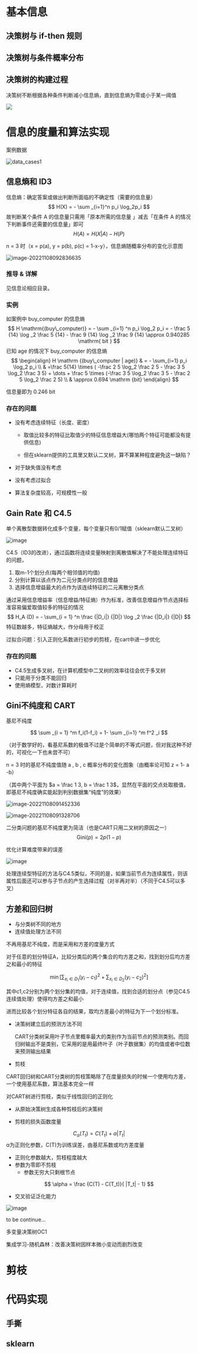 

# 基本信息

## 决策树与 if-then 规则



## 决策树与条件概率分布





## 决策树的构建过程

决策树不断根据各种条件判断减小信息熵，直到信息熵为零或小于某一阈值

![](C:\Users\Five\Desktop\note\img\DecisionTreeStep.png)



# 信息的度量和算法实现

案例数据

![data_cases1](C:\Users\Five\Desktop\note\img\data_cases1.png)



## 信息熵和 ID3

信息熵：确定答案或做出判断所面临的不确定性（需要的信息量）
$$
H(X) = - \sum _{i=1}^n  p_i \log_2p_i
$$
故判断某个条件 A 的信息量只需用「原本所需的信息量 」减去「在条件 A 的情况下判断事件还需要的信息量」即可
$$
H (A) = H (X|A) - H (P)
$$

n = 3 时（x = p(a), y = p(b), p(c) = 1-x-y），信息熵随概率分布的变化示意图

![image-20221108092836635](C:\Users\Five\Desktop\note\img\image-20221108092836635.png)



### 推导 & 详解

见信息论相应目录。



### 实例

如案例中 buy_computer 的信息熵
$$
H \mathrm{(buy\_computer)} = - \sum _{i=1} ^n p_i \log_2 p_i = - \frac 5 {14} \log _2 \frac 5 {14} - \frac 9 {14} \log _2 \frac 9 {14} \approx  0.940285 \mathrm{ bit }
$$
已知 age 的情况下 buy_computer 的信息熵
$$
\begin{align}
H \mathrm {(buy\_computer | age)} & = - \sum_{i=1} p_i \log_2 p_i \\
& =\frac 5{14} \times ( -\frac 2 5 \log_2 \frac 2 5 - \frac 3 5 \log_2 \frac 3 5) + \dots + \frac 5 \times (-\frac 3 5 \log_2 \frac 3 5 - \frac 2 5 \log_2 \frac 2 5) \\
& \approx 0.694 \mathrm {bit}
\end{align}
$$

信息量即为 0.246 bit



### 存在的问题

* 没有考虑连续特征（长度、密度）
  * 取值比较多的特征比取值少的特征信息增益大(哪怕两个特征可能都没有提供信息)

  * 但在sklearn提供的工具里又默认二叉树，算不算某种程度避免这一缺陷？

* 对于缺失值没有考虑

* 没有考虑过拟合

* 算法复杂度较高，可规模性一般

## Gain Rate 和 C4.5

单个离散型数据转化成多个变量，每个变量只有0/1赋值（sklearn默认二叉树）

![image](https://cdn.nlark.com/yuque/0/2021/png/21594955/1621319223196-cabc841b-3384-4615-a365-3d59a7b80f00.png)



C4.5（ID3的改进），通过函数将连续变量映射到离散值解决了不能处理连续特征的问题，

1. 取m-1个划分点(每两个相邻值的均值)
2. 分别计算以该点作为二元分类点时的信息增益
3. 选择信息增益最大的点作为该连续特征的二元离散分类点



通过采用信息增益率（信息增益/特征熵）作为标准，改善信息增益作节点选择标准容易偏爱取值较多的特征的情况
$$
H_A (D) = - \sum_{i = 1} ^n \frac {|D_i|} {|D|} \log _2 \frac {|D_i|} {|D|}
$$
特征数越多，特征熵越大，作分母用于校正



过拟合问题：引入正则化系数进行初步的剪枝，在cart中进一步优化





### 存在的问题

* C4.5生成多叉树，在计算机模型中二叉树的效率往往会优于多叉树
* 只能用于分类不能回归
* 使用熵模型，对数计算耗时



## Gini不纯度和 CART

基尼不纯度

$$
\sum _{i = 1} ^m f_i(1-f_i) = 1- \sum _{i=1} ^m f^2 _i
$$



（对于数学好的，看基尼系数的极值不过是个简单的不等式问题，但对我这种不好的，可视化一下也未尝不可）

n = 3 时的基尼不纯度值随 a , b , c 概率分布的变化图象（由概率论可知 z = 1- a -b）

（其中两个平面为 $a = \frac 1 3, b = \frac 1 3$，显然在平面的交点处取极值，即基尼不纯度确实能起到判别数据集“纯度”的效果）

![image-20221108091452336](C:\Users\Five\Desktop\note\img\image-20221108091452336.png)

![image-20221108091328706](C:\Users\Five\Desktop\note\img\image-20221108091328706.png)



二分类问题的基尼不纯度更为简洁（也是CART只用二叉树的原因之一）
$$
\mathrm {Gini}(p)  = 2p(1-p)
$$


优化计算难度带来的误差

![image](https://cdn.nlark.com/yuque/0/2021/jpg/21594955/1621319223500-ff5291d7-afa5-4030-90da-afee0776a4d3.jpg)



处理连续型特征的方法与C4.5类似，不同的是，如果当前节点为连续属性，则该属性后面还可以参与子节点的产生选择过程（对半再对半）（不同于C4.5可以多叉）



## 方差和回归树

* 与分类树不同的地方
* 连续值处理方法不同

不再用基尼不纯度，而是采用和方差的度量方式

对于任意的划分特征A，比较分类后的两个集合的均方差之和，找到划分后均方差之和最小的特征

$$
\min [\sum _{x_i \in D_1} (y_i - c_1) ^2 + \sum_{x_i \in D_2} (y_i - c_2)^2]
$$


其中c1,c2分别为两个划分集的均值，对于连续值，找到合适的划分点（参见C4.5连续值处理）使得均方差之和最小

进而比较各个划分特征各自的结果，取均方差最小的特征为下一个划分标准。



* 决策树建立后的预测方法不同

   CART分类树采用叶子节点里概率最大的类别作为当前节点的预测类别。而回归树输出不是类别，它采用的是用最终叶子（叶子数据集）的均值或者中位数来预测输出结果





* 剪枝

CART回归树和CART分类树的剪枝策略除了在度量损失的时候一个使用均方差，一个使用基尼系数，算法基本完全一样

对CART树进行剪枝，类似于线性回归的正则化

* 从原始决策树生成各种剪枝后的决策树

* 剪枝的损失函数度量


$$
C_\alpha(T_t) = C(T_t) + \alpha |T_t|
$$
α为正则化参数，C(T)为训练误差，由基尼系数或均方差度量

* 正则化参数越大，剪枝程度越大
* 参数为零即不剪枝
  * 参数无穷大只剩根节点

$$
\alpha = \frac {C(T) - C(T_t)}{ |T_t|  - 1}
$$





* 交叉验证泛化能力

![image](https://cdn.nlark.com/yuque/0/2021/png/21594955/1621319223872-67823572-d697-4db7-b1b5-952d419e4b58.png)



to be continue...



多变量决策树OC1

集成学习-随机森林：改善决策树因样本微小变动而剧烈改变







# 剪枝







# 代码实现

## 手撕





## sklearn

